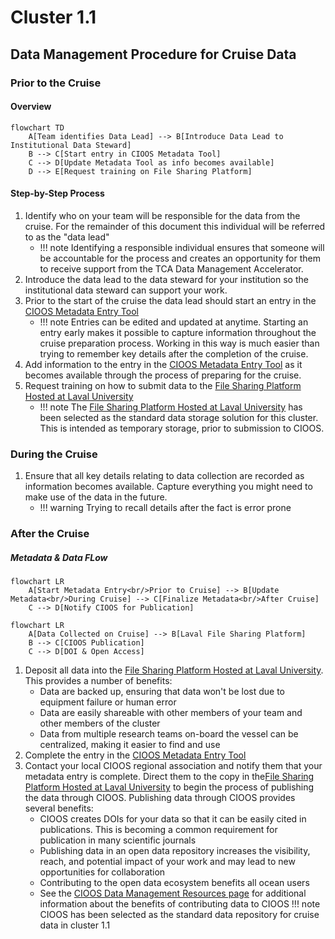 # Cluster 1.1
## Data Management Procedure for Cruise Data

### Prior to the Cruise
#### Overview
``` mermaid
flowchart TD
    A[Team identifies Data Lead] --> B[Introduce Data Lead to Institutional Data Steward]
    B --> C[Start entry in CIOOS Metadata Tool]
    C --> D[Update Metadata Tool as info becomes available]
    D --> E[Request training on File Sharing Platform]
```
#### Step-by-Step Process
1. Identify who on your team will be responsible for the data from the cruise. For the remainder of this document this individual will be referred to as the "data lead"
    - !!! note
        Identifying a responsible individual ensures that someone will be accountable for the process and creates an opportunity for them to receive support from the TCA Data Management Accelerator. 
2. Introduce the data lead to the data steward for your institution so the institutional data steward can support your work.
3. Prior to the start of the cruise the data lead should start an entry in the [CIOOS Metadata Entry Tool](https://cioos-siooc.github.io/metadata-entry-form/#/en/region-select)
    - !!! note
        Entries can be edited and updated at anytime. Starting an entry early makes it possible to capture information throughout the cruise preparation process. Working in this way is much easier than trying to remember key details after the completion of the cruise.
4. Add information to the entry in the [CIOOS Metadata Entry Tool](https://cioos-siooc.github.io/metadata-entry-form/#/en/region-select) as it becomes available through the process of preparing for the cruise.
5. Request training on how to submit data to the [File Sharing Platform Hosted at Laval University](../data-management-planning-guide/ulaval-file-sharing.md)
    - !!! note
        The [File Sharing Platform Hosted at Laval University](../data-management-planning-guide/ulaval-file-sharing.md) has been selected as the standard data storage solution for this cluster. This is intended as temporary storage, prior to submission to CIOOS.
### During the Cruise
1. Ensure that all key details relating to data collection are recorded as information becomes available. Capture everything you might need to make use of the data in the future. 
    - !!! warning
        Trying to recall details after the fact is error prone
### After the Cruise
##### Metadata & Data FLow
``` mermaid
flowchart LR
    A[Start Metadata Entry<br/>Prior to Cruise] --> B[Update Metadata<br/>During Cruise] --> C[Finalize Metadata<br/>After Cruise]
    C --> D[Notify CIOOS for Publication]
```
``` mermaid
flowchart LR
    A[Data Collected on Cruise] --> B[Laval File Sharing Platform]
    B --> C[CIOOS Publication]
    C --> D[DOI & Open Access]
```

1. Deposit all data into the [File Sharing Platform Hosted at Laval University](../data-management-planning-guide/ulaval-file-sharing.md). This provides a number of benefits:
    - Data are backed up, ensuring that data won't be lost due to equipment failure or human error
    - Data are easily shareable with other members of your team and other members of the cluster
    - Data from multiple research teams on-board the vessel can be centralized, making it easier to find and use
2. Complete the entry in the [CIOOS Metadata Entry Tool](https://cioos-siooc.github.io/metadata-entry-form/#/en/region-select)
3. Contact your local CIOOS regional association and notify them that your metadata entry is complete. Direct them to the copy in  the[File Sharing Platform Hosted at Laval University](../data-management-planning-guide/ulaval-file-sharing.md) to begin the process of publishing the data through CIOOS. Publishing data through CIOOS provides several benefits:
    - CIOOS creates DOIs for your data so that it can be easily cited in publications. This is becoming a common requirement for publication in many scientific journals
    - Publishing data in an open data repository increases the visibility, reach, and potential impact of your work and may lead to new opportunities for collaboration
    - Contributing to the open data ecosystem benefits all ocean users
    - See the [CIOOS Data Management Resources page](https://cioos.ca/data-management-resources/) for additional information about the benefits of contributing data to CIOOS
!!! note
    CIOOS has been selected as the standard data repository for cruise data in cluster 1.1
